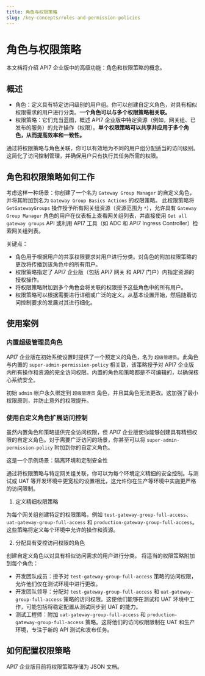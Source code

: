```yaml
---
title: 角色与权限策略
slug: /key-concepts/roles-and-permission-policies
---
```


# 角色与权限策略

本文档将介绍 API7 企业版中的高级功能：角色和权限策略的概念。

## 概述

- 角色：定义具有特定访问级别的用户组。你可以创建自定义角色，对具有相似权限需求的用户进行分类。**一个角色可以与多个权限策略相关联。**
- 权限策略：它们充当蓝图，概述 API7 企业版中特定资源（例如，网关组、已发布的服务）的允许操作（权限）。**单个权限策略可以共享并应用于多个角色，从而提高效率和一致性。**

通过将权限策略与角色关联，你可以有效地为不同的用户组分配适当的访问级别。这简化了访问控制管理，并确保用户只有执行其任务所需的权限。

## 角色和权限策略如何工作

考虑这样一种场景：你创建了一个名为 `Gateway Group Manager` 的自定义角色，并将其附加到名为 `Gateway Group Basics Actions` 的权限策略。
此权限策略将 `GetGatewayGroups` 操作授予所有网关组资源（资源范围为 `*`），允许具有 `Gateway Group Manager` 角色的用户在仪表板上查看网关组列表，并直接使用 `Get all gateway groups` API 或利用 API7 工具（如 ADC 和 API7 Ingress Controller）检索网关组列表。

关键点：

- 角色用于根据用户的共享权限要求对用户进行分类。对角色的附加权限策略的更改将传播到该角色中的所有用户。
- 权限策略指定了 API7 企业版（包括 API7 网关 和 API7 门户）内指定资源的授权操作。
- 将权限策略附加到多个角色会将关联的权限授予这些角色中的所有用户。
- 权限策略可以根据需要进行详细或广泛的定义。从基本设置开始，然后随着访问控制要求的发展对其进行细化。

## 使用案例

### 内置超级管理员角色

API7 企业版在初始系统设置时提供了一个预定义的角色，名为 `超级管理员`。此角色与内置的 `super-admin-permission-policy` 相关联，该策略授予对 API7 企业版内所有操作和资源的完全访问权限。内置的角色和策略都是不可编辑的，以确保核心系统安全。

初始 `admin` 帐户永久绑定到 `超级管理员` 角色，并且其角色无法更改。这加强了最小权限原则，并防止意外的权限提升。

### 使用自定义角色扩展访问控制

虽然内置角色和策略提供完全访问权限，但 API7 企业版使你能够创建具有精细权限的自定义角色。对于需要广泛访问的场景，你甚至可以将 `super-admin-permission-policy` 附加到你的自定义角色。

这是一个示例场景：隔离环境和定制安全性

通过将权限策略与特定网关组关联，你可以为每个环境定义精细的安全控制。与测试或 UAT 等开发环境中更宽松的设置相比，这允许你在生产等环境中实施更严格的访问限制。

1. 定义精细权限策略

为每个网关组创建特定的权限策略，例如 `test-gateway-group-full-access`、`uat-gateway-group-full-access` 和 `production-gateway-group-full-access`。这些策略将定义每个环境中允许的操作和资源。

2. 分配具有受控访问权限的角色

创建自定义角色以对具有相似访问需求的用户进行分类。
将适当的权限策略附加到每个角色：

- 开发团队成员：授予对 `test-gateway-group-full-access` 策略的访问权限，允许他们仅在测试环境中进行更改。
- 开发团队领导：分配对 `test-gateway-group-full-access` 和 `uat-gateway-group-full-access` 策略的访问权限。这使他们能够在测试和 UAT 环境中工作，可能包括将稳定配置从测试同步到 UAT 的能力。
- 测试工程师：附加 `uat-gateway-group-full-access` 和 `production-gateway-group-full-access` 策略。这将他们的访问权限限制在 UAT 和生产环境，专注于新的 API 测试和发布任务。

## 如何配置权限策略

API7 企业版目前将权限策略存储为 JSON 文档。

